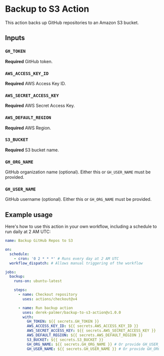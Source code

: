 # Backup to S3 Action

This action backs up GitHub repositories to an Amazon S3 bucket.

## Inputs

### `GH_TOKEN`

**Required** GitHub token.

### `AWS_ACCESS_KEY_ID`

**Required** AWS Access Key ID.

### `AWS_SECRET_ACCESS_KEY`

**Required** AWS Secret Access Key.

### `AWS_DEFAULT_REGION`

**Required** AWS Region.

### `S3_BUCKET`

**Required** S3 bucket name.

### `GH_ORG_NAME`

GitHub organization name (optional). Either this or `GH_USER_NAME` must be provided.

### `GH_USER_NAME`

GitHub username (optional). Either this or `GH_ORG_NAME` must be provided.

## Example usage

Here's how to use this action in your own workflow, including a schedule to run daily at 2 AM UTC:

```yaml
name: Backup GitHub Repos to S3

on:
  schedule:
    - cron: '0 2 * * *' # Runs every day at 2 AM UTC
  workflow_dispatch: # Allows manual triggering of the workflow

jobs:
  backup:
    runs-on: ubuntu-latest

    steps:
      - name: Checkout repository
        uses: actions/checkout@v4

      - name: Run backup action
        uses: derek-palmer/backup-to-s3-action@v1.0.0
        with:
          GH_TOKEN: ${{ secrets.GH_TOKEN }}
          AWS_ACCESS_KEY_ID: ${{ secrets.AWS_ACCESS_KEY_ID }}
          AWS_SECRET_ACCESS_KEY: ${{ secrets.AWS_SECRET_ACCESS_KEY }}
          AWS_DEFAULT_REGION: ${{ secrets.AWS_DEFAULT_REGION }}
          S3_BUCKET: ${{ secrets.S3_BUCKET }}
          GH_ORG_NAME: ${{ secrets.GH_ORG_NAME }} # Or provide GH_USER_NAME
          GH_USER_NAME: ${{ secrets.GH_USER_NAME }} # Or provide GH_ORG_NAME
```